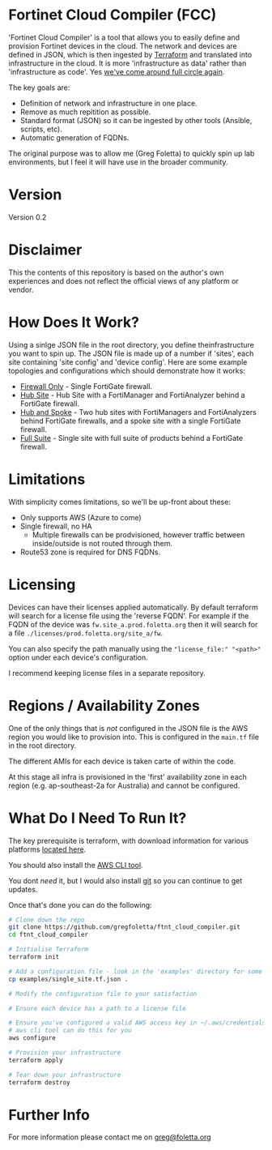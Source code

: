 # Fortinet Cloud Compiler (FCC)

'Fortinet Cloud Compiler' is a tool that allows you to easily define and provision Fortinet devices in the cloud. The network and devices are defined in JSON, which is then ingested by [Terraform](https://www.terraform.io/) and translated into infrastructure in the cloud. It is more 'infrastructure as data' rather than 'infrastructure as code'. Yes [we've come around full circle again](http://mikehadlow.blogspot.com/2012/05/configuration-complexity-clock.html).

The key goals are:

- Definition of network and infrastructure in one place.
- Remove as much repitition as possible.
- Standard format (JSON) so it can be ingested by other tools (Ansible, scripts, etc).
- Automatic generation of FQDNs.

The original purpose was to allow me (Greg Foletta) to quickly spin up lab environments, but I feel it will have use in the broader community.

# Version

Version 0.2

# Disclaimer

This the contents of this repository is based on the author's own experiences and does not reflect the official views of any platform or vendor.


# How Does It Work?

Using a sinlge JSON file in the root directory, you define theinfrastructure you want to spin up. The JSON file is made up of a number if 'sites', each site containing 'site config' and 'device config'. Here are some example topologies and configurations which should demonstrate how it works: 

- [Firewall Only](examples/firewall_only) - Single FortiGate firewall.
- [Hub Site](examples/hub_site) - Hub Site with a FortiManager and FortiAnalyzer behind a FortiGate firewall.
- [Hub and Spoke](examples/hub_and_spoke) - Two hub sites with FortiManagers and FortiAnalyzers behind FortiGate firewalls, and a spoke site with a single FortiGate firewall.
- [Full Suite](examples/full_suite) - Single site with full suite of products behind a FortiGate firewall.

# Limitations

With simplicity comes limitations, so we'll be up-front about these:

- Only supports AWS (Azure to come)
- Single firewall, no HA
    - Multiple firewalls can be prodvisioned, however traffic between inside/outside is not routed through them.
- Route53 zone is required for DNS FQDNs.

# Licensing

Devices can have their licenses applied automatically. By default terraform will search for a license file using the 'reverse FQDN'. For example if the FQDN of the device was `fw.site_a.prod.foletta.org` then it will search for a file `./licenses/prod.foletta.org/site_a/fw`.

You can also specify the path manually using the `"license_file:" "<path>"` option under each device's configuration.

I recommend keeping license files in a separate repository.

# Regions / Availability Zones

One of the only things that is *not* configured in the JSON file is the AWS region you would like to provision into. This is configured in the `main.tf` file in the root directory.

The different AMIs for each device is taken carte of within the code.

At this stage all infra is provisioned in the 'first' availability zone in each region (e.g. ap-southeast-2a for Australia) and cannot be configured.

# What Do I Need To Run It?

The key prerequisite is terraform, with download information for various platforms [located here](https://www.terraform.io/downloads).

You should also install the [AWS CLI tool](https://docs.aws.amazon.com/cli/latest/userguide/getting-started-install.html).

You dont *need* it, but I would also install [git](https://git-scm.com/download) so you can continue to get updates.

Once that's done you can do the following:

```sh
# Clone down the repo 
git clone https://github.com/gregfoletta/ftnt_cloud_compiler.git
cd ftnt_cloud_compiler

# Initialise Terraform
terraform init

# Add a configuration file - look in the 'examples' directory for some starting points
cp examples/single_site.tf.json .

# Modify the configuration file to your satisfaction

# Ensure each device has a path to a license file

# Ensure you've configured a valid AWS access key in ~/.aws/credentials
# aws cli tool can do this for you
aws configure

# Provision your infrastructure
terraform apply

# Tear down your infrastructure
terraform destroy
```

# Further Info

For more information please contact me on greg@foletta.org
